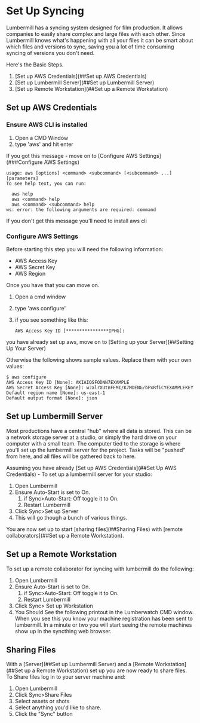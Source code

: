 # Set Up Syncing

Lumbermill has a syncing system designed for film production.  It allows companies to easily share
complex and large files with each other.  Since Lumbermill knows what's happening with all your files it can be smart
about which files and versions to sync, saving you a lot of time consuming syncing of versions you don't need.

Here's the Basic Steps.

1) [Set up AWS Credentials](##Set up AWS Credentials)
2) [Set up Lumbermill Server](##Set up Lumbermill Server)
3) [Set up Remote Workstation](##Set up a Remote Workstation)

## Set up AWS Credentials

### Ensure AWS CLI is installed

1) Open a CMD Window
2) type 'aws' and hit enter
    

If you got this message - move on to [Configure AWS Settings](###Configure AWS Settings)

    usage: aws [options] <command> <subcommand> [<subcommand> ...] [parameters]
    To see help text, you can run:

      aws help
      aws <command> help
      aws <command> <subcommand> help
    ws: error: the following arguments are required: command
    
If you don't get this message you'll need to install aws cli 

### Configure AWS Settings

Before starting this step you will need the following information:
* AWS Access Key
* AWS Secret Key
* AWS Region

Once you have that you can move on.

1) Open a cmd window
2) type 'aws configure'
3) if you see something like this:

    <code>AWS Access Key ID [****************IPHG]:</code>
    
you have already set up aws, move on to [Setting up your Server](##Setting Up Your Server)
    
Otherwise the following shows sample values. Replace them with your own values:

    $ aws configure
    AWS Access Key ID [None]: AKIAIOSFODNN7EXAMPLE
    AWS Secret Access Key [None]: wJalrXUtnFEMI/K7MDENG/bPxRfiCYEXAMPLEKEY
    Default region name [None]: us-east-1
    Default output format [None]: json


## Set up Lumbermill Server

Most productions have a central "hub" where all data is stored.  This can be a network storage server at a studio,
or simply the hard drive on your computer with a small team.  The computer tied to the storage is where you'll set up the
lumbermill server for the project. Tasks will be "pushed" from here, and all files will be gathered back to here. 

Assuming you have already [Set up AWS Credentials](##Set Up AWS Credentials) - To set up a lumbermill server for your studio:

1) Open Lumbermill
1) Ensure Auto-Start is set to On. 
    1) if Sync>Auto-Start: Off toggle it to On.
    1) Restart Lumbermill
1) Click Sync>Set up Server
1) This will go though a bunch of various things.

You are now set up to start [sharing files](##Sharing Files) with [remote collaborators](##Set up a Remote Workstation). 



## Set up a Remote Workstation

To set up a remote collaborator for syncing with lumbermill do the following:

1) Open Lumbermill
1) Ensure Auto-Start is set to On. 
    1) if Sync>Auto-Start: Off toggle it to On.
    1) Restart Lumbermill
2) Click Sync> Set up Workstation
1) You Should See the following printout in the Lumberwatch CMD window.  When you see this you know your machine registration
has been sent to lumbermill.  In a minute or two you will start seeing the remote machines show up in the syncthing web browser.


## Sharing Files

With a [Server](##Set up Lumbermill Server) and a [Remote Workstation](##Set up a Remote Workstation) set up you are now 
ready to share files.  To Share files log in to your server machine and:

1) Open Lumbermill
2) Click Sync>Share Files
3) Select assets or shots
4) Select anything you'd like to share.
5) Click the "Sync" button
